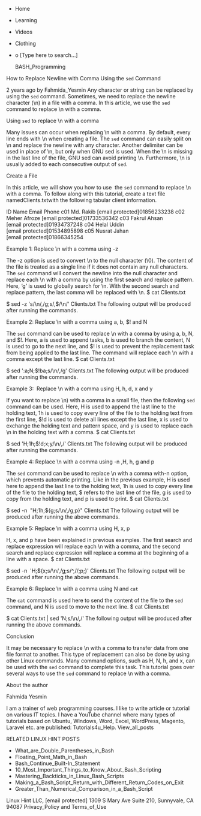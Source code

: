 





















































* Home
* Learning
* Videos
* Clothing
*
  o [Type here to search...]


   BASH_Programming


How to Replace Newline with Comma Using the `sed` Command

2 years ago
by Fahmida_Yesmin
Any character or string can be replaced by using the `sed` command. Sometimes,
we need to replace the newline character (\n) in a file with a comma. In this
article, we use the `sed` command to replace \n with a comma.

Using `sed` to replace \n with a comma

Many issues can occur when replacing \n with a comma. By default, every line
ends with \n when creating a file. The `sed` command can easily split on \n and
replace the newline with any character. Another delimiter can be used in place
of \n, but only when GNU sed is used. When the \n is missing in the last line
of the file, GNU sed can avoid printing \n. Furthermore, \n is usually added to
each consecutive output of `sed`.

Create a File

In this article, we will show you how to use  the `sed` command to replace \n
with a comma. To follow along with this tutorial, create a text file
namedClients.txtwith the following tabular client information.

ID  Name         Email             Phone
c01 Md. Rakib    [email protected]01856233238
c02 Meher Afroze [email protected]01733536342
c03 Fakrul Ahsan [email protected]01934737248
c04 Helal Uddin  [email protected]01534895898
c05 Nusrat Jahan [email protected]01866345254


Example 1: Replace \n with a comma using -z

The -z option is used to convert \n to the null character (\0). The content of
the file is treated as a single line if it does not contain any null
characters. The `sed` command will convert the newline into the null character
and replace each \n with a comma by using the first search and replace pattern.
Here, ‘g’ is used to globally search for \n. With the second search and replace
pattern, the last comma will be replaced with \n.
$ cat Clients.txt

$ sed -z 's/\n/,/g;s/,$/\n/' Clients.txt
The following output will be produced after running the commands.

Example 2: Replace \n with a comma using a, b, $! and N

The `sed` command can be used to replace \n with a comma by using a, b, N, and
$!. Here, a is used to append tasks, b is used to branch the content, N is used
to go to the next line, and $! is used to prevent the replacement task from
being applied to the last line. The command will replace each \n with a comma
except the last line.
$ cat Clients.txt

$ sed ':a;N;$!ba;s/\n/,/g' Clients.txt
The following output will be produced after running the commands.

Example 3:  Replace \n with a comma using H, h, d, x and y

If you want to replace \n) with a comma in a small file, then the following
`sed` command can be used. Here, H is used to append the last line to the
holding text, 1h is used to copy every line of the file to the holding text
from the first line, $!d is used to delete all lines except the last line, x is
used to exchange the holding text and pattern space, and y is used to replace
each \n in the holding text with a comma.
$ cat Clients.txt

$ sed 'H;1h;$!d;x;y/\n/,/' Clients.txt
The following output will be produced after running the commands.

Example 4: Replace \n with a comma using -n ,H, h, g and p

The `sed` command can be used to replace \n with a comma with-n option, which
prevents automatic printing. Like in the previous example, H is used here to
append the last line to the holding text, 1h is used to copy every line of the
file to the holding text, $ refers to the last line of the file, g is used to
copy from the holding text, and p is used to print.
$ cat Clients.txt

$ sed -n  "H;1h;\${g;s/\n/,/g;p}" Clients.txt
The following output will be produced after running the above commands.

Example 5: Replace \n with a comma using H, x, p

H, x, and p have been explained in previous examples. The first search and
replace expression will replace each \n with a comma, and the second search and
replace expression will replace a comma at the beginning of a line with a
space.
$ cat Clients.txt

$ sed -n  'H;${x;s/\n/,/g;s/^,//;p;}' Clients.txt
The following output will be produced after running the above commands.

Example 6: Replace \n with a comma using N and `cat`

The `cat` command is used here to send the content of the file to the `sed`
command, and N is used to move to the next line.
$ cat Clients.txt

$ cat Clients.txt | sed 'N;s/\n/,/'
The following output will be produced after running the above commands.

Conclusion

It may be necessary to replace \n with a comma to transfer data from one file
format to another. This type of replacement can also be done by using other
Linux commands. Many command options, such as H, N, h, and x, can be used with
the `sed` command to complete this task. This tutorial goes over several ways
to use the `sed` command to replace \n with a comma.


About the author


Fahmida Yesmin

I am a trainer of web programming courses. I like to write article or tutorial
on various IT topics. I have a YouTube channel where many types of tutorials
based on Ubuntu, Windows, Word, Excel, WordPress, Magento, Laravel etc. are
published: Tutorials4u_Help.
View_all_posts

RELATED LINUX HINT POSTS


* What_are_Double_Parentheses_in_Bash
* Floating_Point_Math_in_Bash
* Bash_Continue_Built-In_Statement
* 10_Most_Important_Things_to_Know_About_Bash_Scripting
* Mastering_Backticks_in_Linux_Bash_Scripts
* Making_a_Bash_Script_Return_with_Different_Return_Codes_on_Exit
* Greater_Than_Numerical_Comparison_in_a_Bash_Script

Linux Hint LLC, [email protected]
1309 S Mary Ave Suite 210, Sunnyvale, CA 94087
 Privacy_Policy and Terms_of_Use
